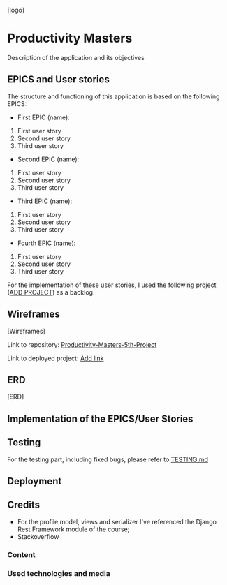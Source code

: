 [logo]

# Productivity Masters
<p>Description of the application and its objectives</p>

## EPICS and User stories
<p>The structure and functioning of this application is based on the following EPICS:</p>

* First EPIC (name):
1. First user story
2. Second user story
3. Third user story

* Second EPIC (name):
1. First user story
2. Second user story
3. Third user story

* Third EPIC (name):
1. First user story
2. Second user story
3. Third user story

* Fourth EPIC (name):
1. First user story
2. Second user story
3. Third user story

<p>For the implementation of these user stories, I used the following project (<a href="#">ADD PROJECT</a>) as a backlog.</p>

## Wireframes

[Wireframes]

<p>Link to repository: <a href="https://github.com/DR-developer98/Productivity-Masters-5th-Project" target="_blank">Productivity-Masters-5th-Project</a></p>
<p>Link to deployed project: <a href="#" target="_blank">Add link</a></p>

## ERD

[ERD]

## Implementation of the EPICS/User Stories

## Testing

<p>For the testing part, including fixed bugs, please refer to <a href="./TESTING.md">TESTING.md</a></p>

## Deployment

## Credits

* For the profile model, views and serializer I've referenced the Django Rest Framework module of the course;
* Stackoverflow

### Content

### Used technologies and media


